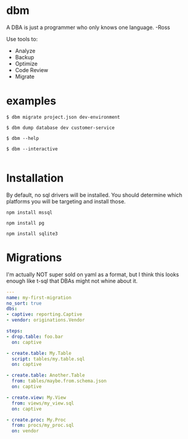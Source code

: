 # dbm

A DBA is just a programmer who only knows one language.
-Ross

Use tools to:
* Analyze
* Backup
* Optimize
* Code Review
* Migrate


# examples

``` shell
$ dbm migrate project.json dev-environment

$ dbm dump database dev customer-service

$ dbm --help

$ dbm --interactive


```

# Installation

By default, no sql drivers will be installed. You should determine which platforms you will be targeting and install those.

```
npm install mssql

npm install pg

npm install sqlite3
```

# Migrations

I'm actually NOT super sold on yaml as a format,
but I think this looks enough like t-sql that DBAs might
not whine about it.

```yaml
---
name: my-first-migration
no_sort: true
dbs:
- captive: reporting.Captive
- vendor: originations.Vendor

steps:
- drop.table: foo.bar
  on: captive

- create.table: My.Table
  script: tables/my.table.sql
  on: captive

- create.table: Another.Table
  from: tables/maybe.from.schema.json
  on: captive

- create.view: My.View 
  from: views/my_view.sql
  on: captive

- create.proc: My.Proc
  from: procs/my_proc.sql
  on: vendor

```